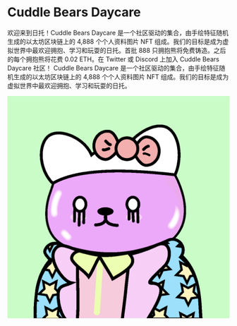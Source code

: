 # Cuddle Bears Daycare

欢迎来到日托！Cuddle Bears Daycare 是一个社区驱动的集合，由手绘特征随机生成的以太坊区块链上的 4,888 个个人资料图片 NFT 组成。我们的目标是成为虚拟世界中最欢迎拥抱、学习和玩耍的日托。首批 888 只拥抱熊将免费铸造。之后的每个拥抱熊将花费 0.02 ETH。在 Twitter 或 Discord 上加入 Cuddle Bears Daycare 社区！
Cuddle Bears Daycare 是一个社区驱动的集合，由手绘特征随机生成的以太坊区块链上的 4,888 个个人资料图片 NFT 组成。我们的目标是成为虚拟世界中最欢迎拥抱、学习和玩耍的日托。

![NFT](unnamed.png)
